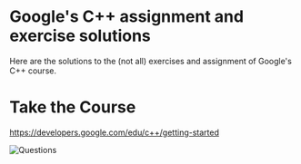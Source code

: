 # Google's C++ assignment and exercise solutions
Here are the solutions to the (not all) exercises and assignment of Google's C++ course.

# Take the Course
https://developers.google.com/edu/c++/getting-started

![Questions](http://i.imgur.com/bGtUHzN.png)

